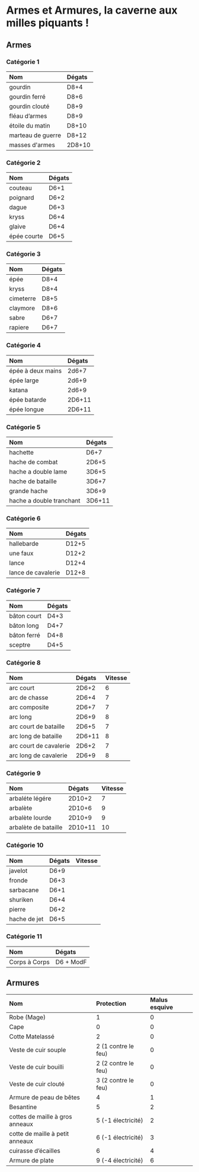 # Armes et Armures, la caverne aux milles piquants !
## Armes
### Catégorie 1

Nom               | Dégats
:---------------- | :-----
gourdin           | D8+4
gourdin ferré     | D8+6
gourdin clouté    | D8+9
fléau d’armes     | D8+9
étoile du matin   | D8+10
marteau de guerre | D8+12
masses d'armes    | 2D8+10

### Catégorie 2

Nom         | Dégats
:---------- | :-----
couteau     | D6+1
poignard    | D6+2
dague       | D6+3
kryss       | D6+4
glaive      | D6+4
épée courte | D6+5

### Catégorie 3

Nom       | Dégats
:-------- | :-----
épée      | D8+4
kryss     | D8+4
cimeterre | D8+5
claymore  | D8+6
sabre     | D6+7
rapiere   | D6+7

### Catégorie 4

Nom               | Dégats
:---------------- | :-----
épée à deux mains | 2d6+7
épée large        | 2d6+9
katana            | 2d6+9
épée batarde      | 2D6+11
épée longue       | 2D6+11

### Catégorie 5

Nom                      | Dégats
:----------------------- | :-----
hachette                 | D6+7
hache de combat          | 2D6+5
hache a double lame      | 3D6+5
hache de bataille        | 3D6+7
grande hache             | 3D6+9
hache a double tranchant | 3D6+11

### Catégorie 6

Nom                | Dégats
:----------------- | :-----
hallebarde         | D12+5
une faux           | D12+2
lance              | D12+4
lance de cavalerie | D12+8

### Catégorie 7

Nom         | Dégats
:---------- | :-----
bâton court | D4+3
bâton long  | D4+7
bâton ferré | D4+8
sceptre     | D4+5

### Catégorie 8

Nom                    | Dégats | Vitesse
:--------------------- | :----- | :------
arc court              | 2D6+2  | 6
arc de chasse          | 2D6+4  | 7
arc composite          | 2D6+7  | 7
arc long               | 2D6+9  | 8
arc court de bataille  | 2D6+5  | 7
arc long de bataille   | 2D6+11 | 8
arc court de cavalerie | 2D6+2  | 7
arc long de cavalerie  | 2D6+9  | 8

### Catégorie 9

Nom                  | Dégats  | Vitesse
:------------------- | :------ | :------
arbaléte légére      | 2D10+2  | 7
arbalète             | 2D10+6  | 9
arbalète lourde      | 2D10+9  | 9
arbalète de bataille | 2D10+11 | 10

### Catégorie 10

Nom          | Dégats | Vitesse
:----------- | :----- | :------
javelot      | D6+9   |         | 5
fronde       | D6+3   |         | 5
sarbacane    | D6+1   |         | 4
shuriken     | D6+4   |         | 4
pierre       | D6+2   |         | 2
hache de jet | D6+5   |         | 4

### Catégorie 11

Nom           | Dégats
:------------ | :--------
Corps à Corps | D6 + ModF

## Armures

Nom                             | Protection          | Malus esquive
:------------------------------ | :------------------ | :------------
Robe (Mage)                     | 1                   | 0
Cape                            | 0                   | 0
Cotte Matelassé                 | 2                   | 0
Veste de cuir souple            | 2 (1 contre le feu) | 0
Veste de cuir bouilli           | 2 (2 contre le feu) | 0
Veste de cuir clouté            | 3 (2 contre le feu) | 0
Armure de peau de bêtes         | 4                   | 1
Besantine                       | 5                   | 2
cottes de maille à gros anneaux | 5 (-1 électricité)  | 2
cotte de maille à petit anneaux | 6 (-1 électricité)  | 3
cuirasse d’écailles             | 6                   | 4
Armure de plate                 | 9 (-4 électricité)  | 6
